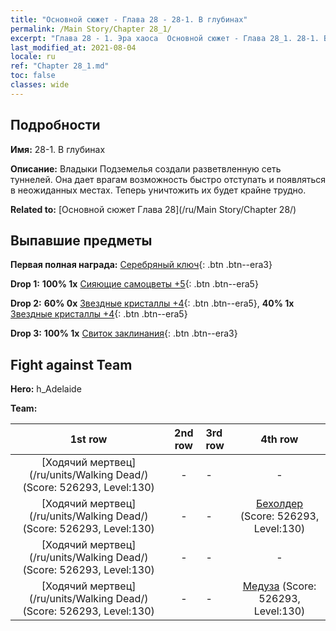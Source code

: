 ```yaml
---
title: "Основной сюжет - Глава 28 - 28-1. В глубинах"
permalink: /Main Story/Chapter 28_1/
excerpt: "Глава 28 - 1. Эра хаоса  Основной сюжет - Глава 28_1. 28-1. В глубинах"
last_modified_at: 2021-08-04
locale: ru
ref: "Chapter 28_1.md"
toc: false
classes: wide
---
```


## Подробности

 **Имя:** 28-1. В глубинах

 **Описание:** Владыки Подземелья создали разветвленную сеть туннелей. Она дает врагам возможность быстро отступать и появляться в неожиданных местах. Теперь уничтожить их будет крайне трудно.

 **Related to:** [Основной сюжет Глава 28](/ru/Main Story/Chapter 28/)

## Выпавшие предметы

 **Первая полная награда:** [Серебряный ключ](/ItemsRU/con_693/){: .btn .btn--era3}

 **Drop 1:** **100% 1x** [Сияющие самоцветы +5](/ItemsRU/mat_100/){: .btn .btn--era5}

 **Drop 2:** **60% 0x** [Звездные кристаллы +4](/ItemsRU/mat_94/){: .btn .btn--era5}, **40% 1x** [Звездные кристаллы +4](/ItemsRU/mat_94/){: .btn .btn--era5}

 **Drop 3:** **100% 1x** [Свиток заклинания](/ItemsRU/con_694/){: .btn .btn--era3}


## Fight against Team
 **Hero:** h_Adelaide

 **Team:**


  | 1st row | 2nd row | 3rd row | 4th row |
  |:----:|:----:|:----|:----:|
  | [Ходячий мертвец](/ru/units/Walking Dead/) (Score: 526293, Level:130)  | - | - | - |
  | [Ходячий мертвец](/ru/units/Walking Dead/) (Score: 526293, Level:130)  | - | - | [Бехолдер](/ru/units/Beholder/) (Score: 526293, Level:130)  |
  | [Ходячий мертвец](/ru/units/Walking Dead/) (Score: 526293, Level:130)  | - | - | - |
  | [Ходячий мертвец](/ru/units/Walking Dead/) (Score: 526293, Level:130)  | - | - | [Медуза](/ru/units/Medusa/) (Score: 526293, Level:130)  |


